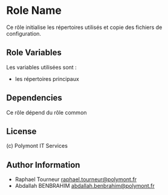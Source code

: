 Role Name
=========

Ce rôle initialise les répertoires utilisés et copie des fichiers de configuration.

Role Variables
--------------

Les variables utilisées sont :

- les répertoires principaux

Dependencies
------------

Ce rôle dépend du rôle common

License
-------

(c) Polymont IT Services

Author Information
------------------

- Raphael Tourneur <raphael.tourneur@polymont.fr>
- Abdallah BENBRAHIM <abdallah.benbrahim@polymont.fr>